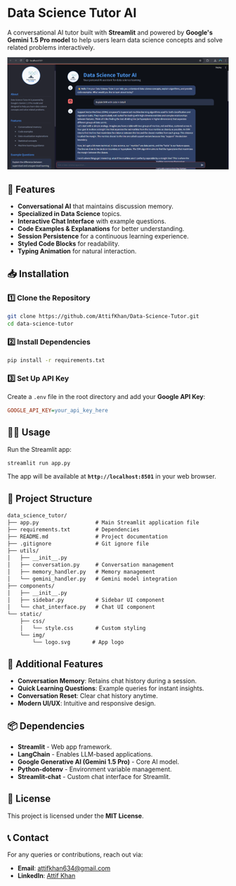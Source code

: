 # Data Science Tutor AI

A conversational AI tutor built with **Streamlit** and powered by **Google's Gemini 1.5 Pro model** to help users learn data science concepts and solve related problems interactively.

![Screenshot of Data Science Tutor Chat Interface](static/img/Data_Science_Tutor.png)


## 🚀 Features

- **Conversational AI** that maintains discussion memory.
- **Specialized in Data Science** topics.
- **Interactive Chat Interface** with example questions.
- **Code Examples & Explanations** for better understanding.
- **Session Persistence** for a continuous learning experience.
- **Styled Code Blocks** for readability.
- **Typing Animation** for natural interaction.

## 📥 Installation

### 1️⃣ Clone the Repository
```bash
git clone https://github.com/AttifKhan/Data-Science-Tutor.git
cd data-science-tutor
```

### 2️⃣ Install Dependencies
```bash
pip install -r requirements.txt
```

### 3️⃣ Set Up API Key
Create a `.env` file in the root directory and add your **Google API Key**:
```ini
GOOGLE_API_KEY=your_api_key_here
```

## 🏃‍♂️ Usage
Run the Streamlit app:
```bash
streamlit run app.py
```
The app will be available at **`http://localhost:8501`** in your web browser.

## 📂 Project Structure

```
data_science_tutor/
├── app.py                  # Main Streamlit application file
├── requirements.txt        # Dependencies
├── README.md               # Project documentation
├── .gitignore              # Git ignore file
├── utils/
│   ├── __init__.py
│   ├── conversation.py     # Conversation management
│   ├── memory_handler.py   # Memory management
│   └── gemini_handler.py   # Gemini model integration
├── components/
│   ├── __init__.py
│   ├── sidebar.py          # Sidebar UI component
│   └── chat_interface.py   # Chat UI component
└── static/
    ├── css/
    │   └── style.css       # Custom styling
    └── img/
        └── logo.svg       # App logo
```

## 📌 Additional Features

- **Conversation Memory**: Retains chat history during a session.
- **Quick Learning Questions**: Example queries for instant insights.
- **Conversation Reset**: Clear chat history anytime.
- **Modern UI/UX**: Intuitive and responsive design.

## 📦 Dependencies

- **Streamlit** - Web app framework.
- **LangChain** - Enables LLM-based applications.
- **Google Generative AI (Gemini 1.5 Pro)** - Core AI model.
- **Python-dotenv** - Environment variable management.
- **Streamlit-chat** - Custom chat interface for Streamlit.

## 📜 License

This project is licensed under the **MIT License**.

## 📞 Contact

For any queries or contributions, reach out via:
- **Email**: attifkhan634@gmail.com
- **LinkedIn**: [Attif Khan](https://www.linkedin.com/in/attifkhan/)

